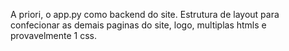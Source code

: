 A priori, o app.py como backend do site. Estrutura de layout para 
confecionar as demais paginas do site, logo, multiplas htmls e provavelmente
1 css. 

